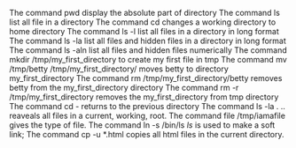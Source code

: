 The command pwd display the absolute part of directory
The command ls list all file in a directory
The command cd changes a working directory to home directory
The command ls -l list all files in a directory in long format
The command ls -la list all files and hidden files in a directory in long format
The command ls -aln list all files and hidden files numerically
The command mkdir /tmp/my_first_directory to create my first file in tmp
The command mv /tmp/betty /tmp/my_first_directory/ moves betty to directory my_first_directory
The command  rm  /tmp/my_first_directory/betty removes betty from the my_first_directory directory
The command rm -r /tmp/my_first_directory removes the my_first_directory from tmp directory
The command cd - returns to the previous directory
The command ls -la . .. reaveals all files in a current, working, root.
The command file /tmp/iamafile gives the type of file.
The command ln -s /bin/ls _ls_ is used to make a soft link;
The command cp -u *.html copies all html files in the current directory.
